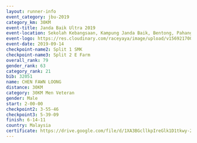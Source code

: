 ```yaml
---
layout: runner-info 
event_category: jbu-2019 
category_km: 30KM 
event-title: Janda Baik Ultra 2019 
event-location: Sekolah Kebangsaan, Kampung Janda Baik, Bentong, Pahang, Malaysia 
event-logo: https://res.cloudinary.com/raceyaya/image/upload/v1569217009/logo/janda-baik_vch1pc.jpg 
event-date: 2019-09-14 
checkpoint-name2: Split 1 SMK 
checkpoint-name3: Split 2 E Farm 
overall_rank: 79
gender_rank: 63
category_rank: 21
bib: 32051
name: CHEN FAWN LOONG
distance: 30KM
category: 30KM Men Veteran
gender: Male
start: 2-00-00
checkpoint2: 3-55-46
checkpoint3: 5-39-09
finish: 6-14-11
country: Malaysia
certificate: https://drive.google.com/file/d/1XA3BGcllkpIreGlk1D1tkwy-2k6HZgKO/view?usp=sharing
---
```

